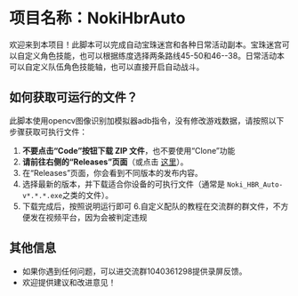 # 项目名称：NokiHbrAuto

欢迎来到本项目！此脚本可以完成自动宝珠迷宫和各种日常活动副本。宝珠迷宫可以自定义角色技能，也可以根据练度选择两条路线45-50和46--38。日常活动本可以自定义队伍角色技能轴，也可以直接开启自动战斗。

## 如何获取可运行的文件？

此脚本使用opencv图像识别加模拟器adb指令，没有修改游戏数据，请按照以下步骤获取可执行文件：

1. **不要点击“Code”按钮下载 ZIP 文件**，也不要使用“Clone”功能
2. **请前往右侧的“Releases”页面**（或点击 [这里](https://github.com/nokiruy/Noki-hbr-Auto/releases)）。
3. 在“Releases”页面，你会看到不同版本的发布内容。
4. 选择最新的版本，并下载适合你设备的可执行文件（通常是 `Noki_HBR_Auto-v*.*.*.exe`之类的文件）。
5. 下载完成后，按照说明运行即可
6.自定义配队的教程在交流群的群文件，不方便发在视频平台，因为会被判定违规

## 其他信息

- 如果你遇到任何问题，可以进交流群1040361298提供录屏反馈。
- 欢迎提供建议和改进意见！

